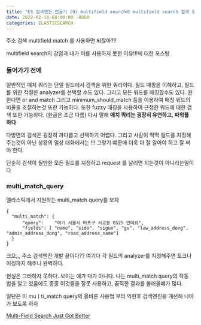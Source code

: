 ```yaml
---
title: "ES 검색엔진 만들기 (9) multifield search와 multifield search 검색 향상"
date: 2022-02-18-00:00:00 -0000
categories: ELASTICSEARCH
---
```


주소 검색 multifield match 를 사용하면 되잖아??

multifield search의 강점과 내가 이를 사용하지 못한 이유!!!에 대한 포스팅


### 들어가기 전에

일반적인 매치 쿼리는 단일 필드에서 검색을 위한 쿼리이다. 필드 매핑을 이해하고, 필드를 위한 적절한 analyzer를 선택할 수도 있다. 그리고 모든 워드를 매칭할수도 있다. 원한다면 or and match 그리고 minimum_should_match 등을 이용하여 매칭 워드의 비율을 조절하는것 또한 가능하다. 또한 fuzzy 매칭을 사용하여 근접한 워드에 대한 검색 또한 가능하다. (한글은 조금 다름) 다시 말해 __매치 쿼리는 굉장히 유연하고, 파워풀 하다__

다방면의 검색은 굉장히 까다롭고 선택하기 어렵다. 그리고 사람이 딱딱 필드를 지정해주는것이 아닌 상황의 일상 대화에서는 !!! 그렇기 떄문에 더욱 더 잘 알아야 하고 잘 써야 한다.

단순히 검색이 될만한 모든 필드를 지정하고 request 를 날리면 되는것이 아니라는말이다

### multi_match_query

엘라스틱에서 지원하는 multi_match query를 보자
```
{
  "multi_match": {
      "query":    "여기 서울시 마포구 서교동 GS25 인데요",
      "fields": [ "name", "sido", "sigun", "gu", "law_address_dong", "admin_address_dong", "road_address_name"]
  }
}
```

크으,,, 주소 검색엔진 개발 끝이다?? 여기다 각 필드의 analyzer를 지정해주면 토크나이징까지 해주니 완벽하다. 

현실은 그러하지 못하다. 보이는 예가 다가 아니다. 나는 multi_match query의 작동 법을 알고 있음에도 종종 이것들을 잘못 사용하고, 끔직한 결과를 불러올떄가 많다. 

일단은 이 muㅣti_match query의 올바른 사용법 부터 익힌후 검색엔진을 개선해 나아가 보도록 하자 



[Multi-Field Search Just Got Better](https://www.elastic.co/kr/blog/multi-field-search-just-got-better)